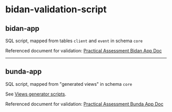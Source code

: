 # bidan-validation-script

## bidan-app
SQL script, mapped from tables `client` and `event` in schema `core`

Referenced document for validation: [Practical Assessment Bidan App Doc]

   [Practical Assessment Bidan App Doc]: <https://drive.google.com/file/d/1KUCfWX2Fe-wX9spmidbgKMmAiZtP4hLO/view?ts=60377105>

---
## bunda-app
SQL script, mapped from "generated views" in schema `core`

See [Views generator scripts].

Referenced document for validation: [Practical Assessment Bunda App Doc]

   [Views generator scripts]: <https://github.com/opensrp/opensrp-server-configs/pull/150>
   [Practical Assessment Bunda App Doc]: <https://docs.google.com/document/d/1KMCEw0LKZOjSfRn5v_xaFpsp9wE7R83r>
